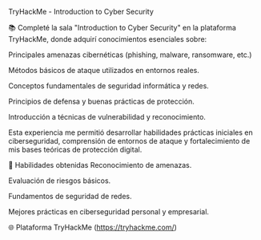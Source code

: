TryHackMe - Introduction to Cyber Security

📚 Completé la sala "Introduction to Cyber Security" en la plataforma TryHackMe, donde adquirí conocimientos esenciales sobre:

Principales amenazas cibernéticas (phishing, malware, ransomware, etc.)

Métodos básicos de ataque utilizados en entornos reales.

Conceptos fundamentales de seguridad informática y redes.

Principios de defensa y buenas prácticas de protección.

Introducción a técnicas de vulnerabilidad y reconocimiento.

Esta experiencia me permitió desarrollar habilidades prácticas iniciales en ciberseguridad, comprensión de entornos de ataque y fortalecimiento de mis bases teóricas de protección digital.

🚀 Habilidades obtenidas
Reconocimiento de amenazas.

Evaluación de riesgos básicos.

Fundamentos de seguridad de redes.

Mejores prácticas en ciberseguridad personal y empresarial.

🌐 Plataforma
TryHackMe (https://tryhackme.com/)
